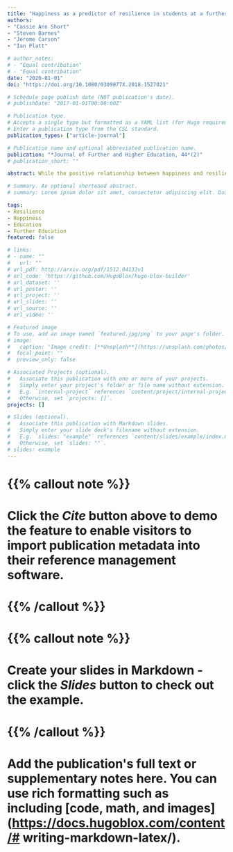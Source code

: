 ```yaml
---
title: "Happiness as a predictor of resilience in students at a further education college."
authors:
- "Cassie Ann Short"
- "Steven Barnes"
- "Jerome Carson"
- "Ian Platt"

# author_notes:
# - "Equal contribution"
# - "Equal contribution"
date: "2020-01-01"
doi: "https://doi.org/10.1080/0309877X.2018.1527021"

# Schedule page publish date (NOT publication's date).
# publishDate: "2017-01-01T00:00:00Z"

# Publication type.
# Accepts a single type but formatted as a YAML list (for Hugo requirements).
# Enter a publication type from the CSL standard.
publication_types: ["article-journal"]

# Publication name and optional abbreviated publication name.
publication: "*Journal of Further and Higher Education, 44*(2)"
# publication_short: ""

abstract: While the positive relationship between happiness and resilience amongst students is established, diversity in further education (FE) students warrants investigation into potential differences in the strength of this relationship. In respect of the multifaceted definition of the concept, two happiness measures were completed by respondents. This allowed investigation into the potential for the two measures to reflect differing features of happiness and allowed a more specific insight into the role happiness plays in the resilience of FE students. In this study, the predictive relationships of happiness with resilience among three level 3 populations – A-Level, BTEC and Access to HE at a further education college in the UK (N = 443) – are examined by means of self-report. Multiple regression analysis showed that happiness measures correlate with resilience, making independent contributions. Relative importance of happiness measures in predicting resilience also differs across pathways. Findings are discussed in terms of diversity of FE students and diversity of happiness within these populations. This research highlights a variation in significance of different facets of happiness on resilience, with implications for pastoral care in FE.

# Summary. An optional shortened abstract.
# summary: Lorem ipsum dolor sit amet, consectetur adipiscing elit. Duis posuere tellus ac convallis placerat. Proin tincidunt magna sed ex sollicitudin condimentum.

tags:
- Resilience
- Happiness
- Education
- Further Education
featured: false

# links:
# - name: ""
#   url: ""
# url_pdf: http://arxiv.org/pdf/1512.04133v1
# url_code: 'https://github.com/HugoBlox/hugo-blox-builder'
# url_dataset: ''
# url_poster: ''
# url_project: ''
# url_slides: ''
# url_source: ''
# url_video: ''

# Featured image
# To use, add an image named `featured.jpg/png` to your page's folder. 
# image:
#   caption: 'Image credit: [**Unsplash**](https://unsplash.com/photos/jdD8gXaTZsc)'
#  focal_point: ""
#  preview_only: false

# Associated Projects (optional).
#   Associate this publication with one or more of your projects.
#   Simply enter your project's folder or file name without extension.
#   E.g. `internal-project` references `content/project/internal-project/index.md`.
#   Otherwise, set `projects: []`.
projects: []

# Slides (optional).
#   Associate this publication with Markdown slides.
#   Simply enter your slide deck's filename without extension.
#   E.g. `slides: "example"` references `content/slides/example/index.md`.
#   Otherwise, set `slides: ""`.
# slides: example
---
```


# {{% callout note %}}
# Click the *Cite* button above to demo the feature to enable visitors to import publication metadata into their reference management software.
# {{% /callout %}}

# {{% callout note %}}
# Create your slides in Markdown - click the *Slides* button to check out the example.
# {{% /callout %}}

# Add the publication's **full text** or **supplementary notes** here. You can use rich formatting such as including [code, math, and images](https://docs.hugoblox.com/content/# writing-markdown-latex/).
